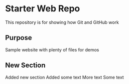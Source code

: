# Starter Web Repo

This repository is for showing how Git and GitHub work

## Purpose

Sample website with plenty of files for demos

## New Section
Added new section
Added some text
More text
Some text